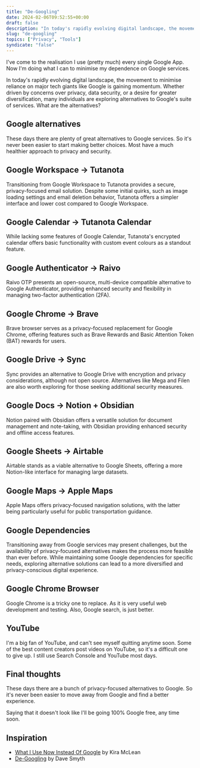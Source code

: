 ```yaml
---
title: "De-Googling"
date: 2024-02-06T09:52:55+00:00
draft: false
description: "In today's rapidly evolving digital landscape, the movement to minimise reliance on major tech giants like Google is gaining momentum."
slug: "de-googling"
topics: ["Privacy", "Tools"]
syndicate: "false"
---
```


I've come to the realisation I use (pretty much) every single Google App. Now I'm doing what I can to minimise my dependence on Google services.

In today's rapidly evolving digital landscape, the movement to minimise reliance on major tech giants like Google is gaining momentum. Whether driven by concerns over privacy, data security, or a desire for greater diversification, many individuals are exploring alternatives to Google's suite of services. What are the alternatives?

## Google alternatives

These days there are plenty of great alternatives to Google services. So it's never been easier to start making better choices. Most have a much healthier approach to privacy and security.

## Google Workspace → Tutanota

Transitioning from Google Workspace to Tutanota provides a secure, privacy-focused email solution. Despite some initial quirks, such as image loading settings and email deletion behavior, Tutanota offers a simpler interface and lower cost compared to Google Workspace.

## Google Calendar → Tutanota Calendar

While lacking some features of Google Calendar, Tutanota's encrypted calendar offers basic functionality with custom event colours as a standout feature.

## Google Authenticator → Raivo

Raivo OTP presents an open-source, multi-device compatible alternative to Google Authenticator, providing enhanced security and flexibility in managing two-factor authentication (2FA).

## Google Chrome → Brave

Brave browser serves as a privacy-focused replacement for Google Chrome, offering features such as Brave Rewards and Basic Attention Token (BAT) rewards for users.

## Google Drive → Sync

Sync provides an alternative to Google Drive with encryption and privacy considerations, although not open source. Alternatives like Mega and Filen are also worth exploring for those seeking additional security measures.

## Google Docs → Notion + Obsidian

Notion paired with Obsidian offers a versatile solution for document management and note-taking, with Obsidian providing enhanced security and offline access features.

## Google Sheets → Airtable

Airtable stands as a viable alternative to Google Sheets, offering a more Notion-like interface for managing large datasets.

## Google Maps → Apple Maps

Apple Maps offers privacy-focused navigation solutions, with the latter being particularly useful for public transportation guidance.

## Google Dependencies

Transitioning away from Google services may present challenges, but the availability of privacy-focused alternatives makes the process more feasible than ever before. While maintaining some Google dependencies for specific needs, exploring alternative solutions can lead to a more diversified and privacy-conscious digital experience.

## Google Chrome Browser

Google Chrome is a tricky one to replace. As it is very useful web development and testing. Also, Google search, is just better.

## YouTube

I'm a big fan of YouTube, and can't see myself quitting anytime soon. Some of the best content creators post videos on YouTube, so it's a difficult one to give up. I still use Search Console and YouTube most days.

## Final thoughts

These days there are a bunch of privacy-focused alternatives to Google. So it's never been easier to move away from Google and find a better experience.

Saying that it doesn't look like I'll be going 100% Google free, any time soon.

## Inspiration

- [What I Use Now Instead Of Google](https://kiramclean.com/blog/what-i-use-now-instead-of-google/) by Kira McLean
- [De-Googling](https://davesmyth.com/de-googling) by Dave Smyth
